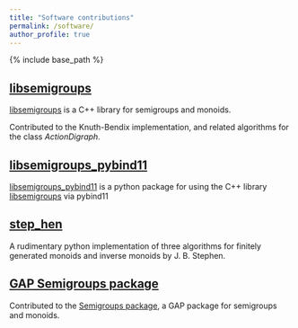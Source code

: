 ```yaml
---
title: "Software contributions"
permalink: /software/
author_profile: true
---
```

{% include base_path %}

## [libsemigroups](https://libsemigroups.readthedocs.io/en/latest/)

[libsemigroups](https://libsemigroups.readthedocs.io/en/latest/) is a C++ library for semigroups and monoids.

Contributed to the Knuth-Bendix implementation, and related algorithms for the class *ActionDigraph*.

## [libsemigroups_pybind11](https://libsemigroups.github.io/libsemigroups_pybind11/)

[libsemigroups_pybind11](https://github.com/libsemigroups/libsemigroups_pybind11) is a python package for using the C++ library [libsemigroups](https://libsemigroups.readthedocs.io/en/latest/) via pybind11

## [step_hen](https://github.com/james-d-mitchell/step_hen)

A rudimentary python implementation of three algorithms for finitely generated monoids and inverse monoids by J. B. Stephen.


## [GAP Semigroups package](https://semigroups.github.io/Semigroups/)

Contributed to the [Semigroups package](https://semigroups.github.io/Semigroups/), a GAP package for semigroups and monoids. 
